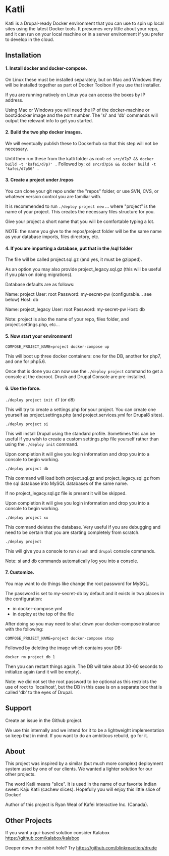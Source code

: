 # Katli


Katli is a Drupal-ready Docker environment that you can use to spin up local
sites using the latest Docker tools. It presumes very little about your repo,
and it can run on your local machine or in a server environment if you prefer
to develop in the cloud.

## Installation

#### 1. Install docker and docker-compose.

On Linux these must be installed separately, but on Mac and Windows they will
be installed together as part of Docker Toolbox if you use that installer.

If you are running natively on Linux you can access the boxes by IP address.

Using Mac or Windows you will need the IP of the docker-machine or boot2docker
image and the port number. The 'si' and 'db' commands will output the relevant
info to get you started.

#### 2. Build the two php docker images.

We will eventually publish these to Dockerhub so that this step will not be necessary.

Until then run these from the katli folder as root:
`cd src/d7p7 && docker build -t 'kafei/d7p7' .`
Followed by:
`cd src/d7p56 && docker build -t 'kafei/d7p56' .`

#### 3. Create a project under /repos

You can clone your git repo under the "repos" folder, or use SVN, CVS, or
whatever version control you are familiar with.

It is recommended to run `./deploy project new` ... where "project" is the name
of your project. This creates the necessary files structure for you.

Give your project a short name that you will be comfortable typing a lot.

NOTE: the name you give to the repos/project folder will be the same name as
your database imports, files directory, etc.

#### 4. If you are importing a database, put that in the /sql folder

The file will be called project.sql.gz (and yes, it must be gzipped).

As an option you may also provide project_legacy.sql.gz (this will be useful if
you plan on doing migrations).

Database defaults are as follows:

Name: project
User: root
Password: my-secret-pw (configurable... see below)
Host: db

Name: project_legacy
User: root
Password: my-secret-pw
Host: db

Note: project is also the name of your repo, files folder, and project.settings.php, etc...

#### 5. Now start your environment!

`COMPOSE_PROJECT_NAME=project docker-compose up`

This will boot up three docker containers: one for the DB, another for php7,
and one for php5.6.

Once that is done you can now use the `./deploy project` command to get a
console at the docroot. Drush and Drupal Console are pre-installed.

#### 6. Use the force.

`./deploy project init d7` (or d8)

This will try to create a settings.php for your project. You can create one
yourself as project.settings.php (and project.services.yml for Drupal8 sites).

`./deploy project si`

This will install Drupal using the standard profile. Sometimes this can be
useful if you wish to create a custom settings.php file yourself rather than
using the `./deploy init` command.

Upon completion it will give you login information and drop you into a console
to begin working.

`./deploy project db`

This command will load both project.sql.gz and project_legacy.sql.gz from the
sql database into MySQL databases of the same name.

If no project_legacy.sql.gz file is present it will be skipped.

Upon completion it will give you login information and drop you into a console
to begin working.

`./deploy project xx`

This command deletes the database. Very useful if you are debugging and need to
be certain that you are starting completely from scratch.

`./deploy project`

This will give you a console to run `drush` and `drupal` console commands.

Note: si and db commands automatically log you into a console.

#### 7. Customize.

You may want to do things like change the root password for MySQL.

The password is set to my-secret-db by default and it exists in two places in
the configuration:

- in docker-compose.yml
- in deploy at the top of the file

After doing so you may need to shut down your docker-compose instance with the
following:

`COMPOSE_PROJECT_NAME=project docker-compose stop`

Followed by deleting the image which contains your DB:

`docker rm project_db_1`

Then you can restart things again. The DB will take about 30-60 seconds to
initialize again (and it will be empty).

Note: we did not set the root password to be optional as this restricts the use
of root to 'localhost', but the DB in this case is on a separate box that is
called 'db' to the eyes of Drupal.

## Support

Create an issue in the Github project.

We use this internally and we intend for it to be a lightweight implementation
so keep that in mind. If you want to do an ambitious rebuild, go for it.

## About

This project was inspired by a similar (but much more complex) deployment
system used by one of our clients. We wanted a lighter solution for our other
projects.

The word Katli means "slice". It is used in the name of our favorite Indian
sweet: Kaju Katli (cachew slices). Hopefully you will enjoy this little slice
of Docker!

Author of this project is Ryan Weal of Kafei Interactive Inc. (Canada).

## Other Projects

If you want a gui-based solution consider Kalabox https://github.com/kalabox/kalabox

Deeper down the rabbit hole? Try https://github.com/blinkreaction/drude
